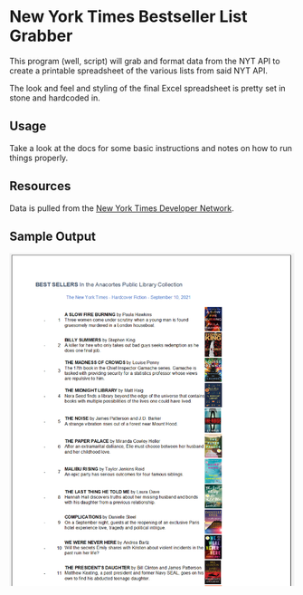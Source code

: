 # New York Times Bestseller List Grabber

This program (well, script) will grab and format data from the NYT API to create a printable spreadsheet of the various lists from said NYT API.

The look and feel and styling of the final Excel spreadsheet is pretty set in stone and hardcoded in.

## Usage

Take a look at the docs for some basic instructions and notes on how to run things properly.

## Resources

Data is pulled from the [New York Times Developer Network](https://developer.nytimes.com/).

## Sample Output

![Sample output](resources/sample_output.PNG)
